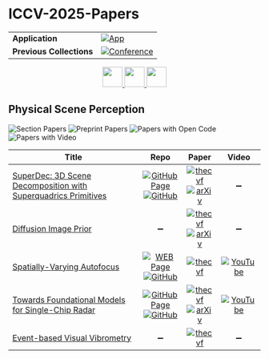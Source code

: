 # ICCV-2025-Papers

<table>
    <tr>
        <td><strong>Application</strong></td>
        <td>
            <a href="https://huggingface.co/spaces/DmitryRyumin/NewEraAI-Papers" style="float:left;">
                <img src="https://img.shields.io/badge/🤗-NewEraAI--Papers-FFD21F.svg" alt="App" />
            </a>
        </td>
    </tr>
    <tr>
        <td><strong>Previous Collections</strong></td>
        <td>
            <a href="https://github.com/DmitryRyumin/ICCV-2023-25-Papers/blob/main/README_2023.md">
                <img src="http://img.shields.io/badge/ICCV-2023-0073AE.svg" alt="Conference">
            </a>
        </td>
    </tr>
</table>

<div align="center">
    <a href="https://github.com/DmitryRyumin/ICCV-2023-25-Papers/blob/main/sections/2025/main/content-generation.md">
        <img src="https://cdn.jsdelivr.net/gh/DmitryRyumin/NewEraAI-Papers@main/images/left.svg" width="40" alt="" />
    </a>
    <a href="https://github.com/DmitryRyumin/ICCV-2023-25-Papers/">
        <img src="https://cdn.jsdelivr.net/gh/DmitryRyumin/NewEraAI-Papers@main/images/home.svg" width="40" alt="" />
    </a>
    <a href="https://github.com/DmitryRyumin/ICCV-2023-25-Papers/blob/main/sections/2025/main/segmentation-and-grouping.md">
        <img src="https://cdn.jsdelivr.net/gh/DmitryRyumin/NewEraAI-Papers@main/images/right.svg" width="40" alt="" />
    </a>
</div>

## Physical Scene Perception

![Section Papers](https://img.shields.io/badge/Section%20Papers-5-42BA16) ![Preprint Papers](https://img.shields.io/badge/Preprint%20Papers-0-b31b1b) ![Papers with Open Code](https://img.shields.io/badge/Papers%20with%20Open%20Code-0-1D7FBF) ![Papers with Video](https://img.shields.io/badge/Papers%20with%20Video-0-FF0000)

| **Title** | **Repo** | **Paper** | **Video** |
|-----------|:--------:|:---------:|:---------:|
| [SuperDec: 3D Scene Decomposition with Superquadrics Primitives](https://iccv.thecvf.com/virtual/2025/poster/867) | [![GitHub Page](https://img.shields.io/badge/GitHub-Page-159957.svg)](https://super-dec.github.io/) <br /> [![GitHub](https://img.shields.io/github/stars/elisabettafedele/superdec?style=flat)](https://github.com/elisabettafedele/superdec) | [![thecvf](https://img.shields.io/badge/pdf-thecvf-7395C5.svg)](https://openaccess.thecvf.com/content/ICCV2025/papers/Fedele_SuperDec_3D_Scene_Decomposition_with_Superquadrics_Primitives_ICCV_2025_paper.pdf) <br /> [![arXiv](https://img.shields.io/badge/arXiv-2504.00992-b31b1b.svg)](http://arxiv.org/abs/2504.00992) | :heavy_minus_sign: |
| [Diffusion Image Prior](https://iccv.thecvf.com/virtual/2025/poster/2381) | :heavy_minus_sign: | [![thecvf](https://img.shields.io/badge/pdf-thecvf-7395C5.svg)](https://openaccess.thecvf.com/content/ICCV2025/papers/Chihaoui_Diffusion_Image_Prior_ICCV_2025_paper.pdf) <br /> [![arXiv](https://img.shields.io/badge/arXiv-2503.21410-b31b1b.svg)](http://arxiv.org/abs/2503.21410) | :heavy_minus_sign: |
| [Spatially-Varying Autofocus](https://iccv.thecvf.com/virtual/2025/poster/973) | [![WEB Page](https://img.shields.io/badge/WEB-Page-159957.svg)](https://imaging.cs.cmu.edu/svaf/) <br /> [![GitHub](https://img.shields.io/github/stars/elisabettafedele/superdec?style=flat)](https://github.com/Image-Science-Lab-cmu/SVAF) | [![thecvf](https://img.shields.io/badge/pdf-thecvf-7395C5.svg)](https://openaccess.thecvf.com/content/ICCV2025/papers/Qin_Spatially-Varying_Autofocus_ICCV_2025_paper.pdf) | [![YouTube](https://img.shields.io/badge/YouTube-%23FF0000.svg?style=for-the-badge&logo=YouTube&logoColor=white)](https://www.youtube.com/watch?v=kbIFbTkv1l0) |
| [Towards Foundational Models for Single-Chip Radar](https://iccv.thecvf.com/virtual/2025/poster/1270) | [![GitHub Page](https://img.shields.io/badge/GitHub-Page-159957.svg)](https://wiselabcmu.github.io/grt/) <br /> [![GitHub](https://img.shields.io/github/stars/wiseLabCMU/grt?style=flat)](https://github.com/wiseLabCMU/grt) | [![thecvf](https://img.shields.io/badge/pdf-thecvf-7395C5.svg)](https://openaccess.thecvf.com/content/ICCV2025/papers/Huang_Towards_Foundational_Models_for_Single-Chip_Radar_ICCV_2025_paper.pdf) <br /> [![arXiv](https://img.shields.io/badge/arXiv-2509.12482-b31b1b.svg)](http://arxiv.org/abs/2509.12482) | [![YouTube](https://img.shields.io/badge/YouTube-%23FF0000.svg?style=for-the-badge&logo=YouTube&logoColor=white)](https://www.youtube.com/watch?v=AIWhM32jx0o) |
| [Event-based Visual Vibrometry](https://iccv.thecvf.com/virtual/2025/poster/2314) | :heavy_minus_sign: | [![thecvf](https://img.shields.io/badge/pdf-thecvf-7395C5.svg)](https://openaccess.thecvf.com/content/ICCV2025/papers/Zhou_Event-based_Visual_Vibrometry_ICCV_2025_paper.pdf) | :heavy_minus_sign: |

